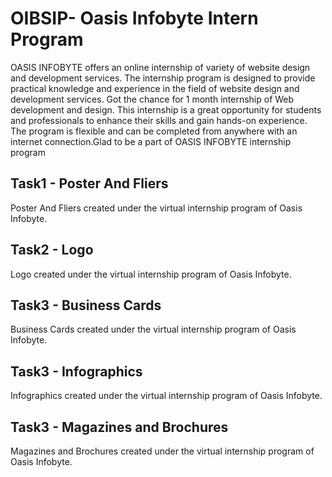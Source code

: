 # OIBSIP-  Oasis Infobyte Intern Program
OASIS INFOBYTE offers an online internship of variety of website design and development services. The internship program is designed to provide practical knowledge and experience in the field of website design and development services. Got the chance for 1 month internship of Web development and design. This internship is a great opportunity for students and professionals to enhance their skills and gain hands-on experience. The program is flexible and can be completed from anywhere with an internet connection.Glad to be a part of OASIS INFOBYTE internship program


## Task1 - Poster And Fliers
Poster And Fliers created under the virtual internship program of Oasis Infobyte.

## Task2 - Logo
Logo created under the virtual internship program of Oasis Infobyte. 

## Task3 - Business Cards
Business Cards created under the virtual internship program of Oasis Infobyte. 

## Task3 - Infographics
Infographics created under the virtual internship program of Oasis Infobyte. 

## Task3 - Magazines and Brochures
Magazines and Brochures created under the virtual internship program of Oasis Infobyte. 
